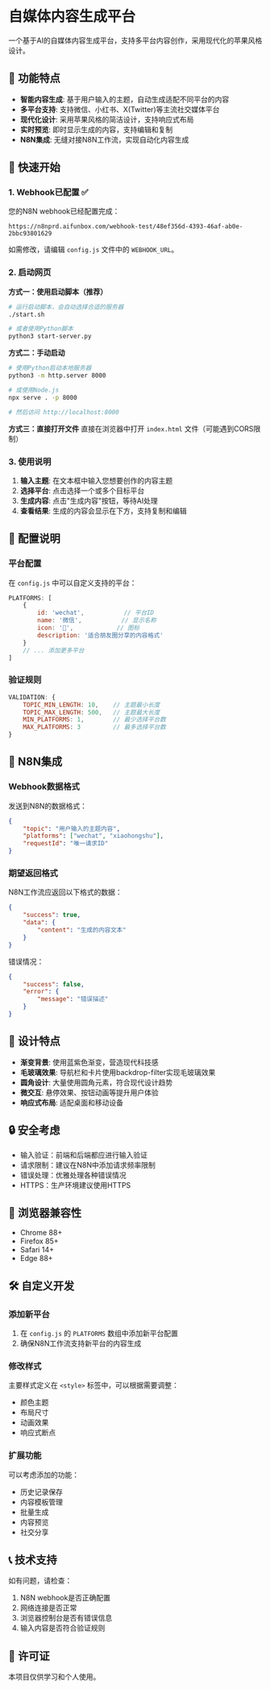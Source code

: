 # 自媒体内容生成平台

一个基于AI的自媒体内容生成平台，支持多平台内容创作，采用现代化的苹果风格设计。

## 🌟 功能特点

- **智能内容生成**: 基于用户输入的主题，自动生成适配不同平台的内容
- **多平台支持**: 支持微信、小红书、X(Twitter)等主流社交媒体平台
- **现代化设计**: 采用苹果风格的简洁设计，支持响应式布局
- **实时预览**: 即时显示生成的内容，支持编辑和复制
- **N8N集成**: 无缝对接N8N工作流，实现自动化内容生成

## 🚀 快速开始

### 1. Webhook已配置 ✅

您的N8N webhook已经配置完成：
```
https://n8nprd.aifunbox.com/webhook-test/48ef356d-4393-46af-ab0e-2bbc93801629
```

如需修改，请编辑 `config.js` 文件中的 `WEBHOOK_URL`。

### 2. 启动网页

**方式一：使用启动脚本（推荐）**
```bash
# 运行启动脚本，会自动选择合适的服务器
./start.sh

# 或者使用Python脚本
python3 start-server.py
```

**方式二：手动启动**
```bash
# 使用Python启动本地服务器
python3 -m http.server 8000

# 或使用Node.js
npx serve . -p 8000

# 然后访问 http://localhost:8000
```

**方式三：直接打开文件**
直接在浏览器中打开 `index.html` 文件（可能遇到CORS限制）

### 3. 使用说明

1. **输入主题**: 在文本框中输入您想要创作的内容主题
2. **选择平台**: 点击选择一个或多个目标平台
3. **生成内容**: 点击"生成内容"按钮，等待AI处理
4. **查看结果**: 生成的内容会显示在下方，支持复制和编辑

## 🔧 配置说明

### 平台配置

在 `config.js` 中可以自定义支持的平台：

```javascript
PLATFORMS: [
    {
        id: 'wechat',           // 平台ID
        name: '微信',           // 显示名称
        icon: '💬',            // 图标
        description: '适合朋友圈分享的内容格式'
    }
    // ... 添加更多平台
]
```

### 验证规则

```javascript
VALIDATION: {
    TOPIC_MIN_LENGTH: 10,    // 主题最小长度
    TOPIC_MAX_LENGTH: 500,   // 主题最大长度
    MIN_PLATFORMS: 1,        // 最少选择平台数
    MAX_PLATFORMS: 3         // 最多选择平台数
}
```

## 📡 N8N集成

### Webhook数据格式

发送到N8N的数据格式：

```json
{
    "topic": "用户输入的主题内容",
    "platforms": ["wechat", "xiaohongshu"],
    "requestId": "唯一请求ID"
}
```

### 期望返回格式

N8N工作流应返回以下格式的数据：

```json
{
    "success": true,
    "data": {
        "content": "生成的内容文本"
    }
}
```

错误情况：

```json
{
    "success": false,
    "error": {
        "message": "错误描述"
    }
}
```

## 🎨 设计特点

- **渐变背景**: 使用蓝紫色渐变，营造现代科技感
- **毛玻璃效果**: 导航栏和卡片使用backdrop-filter实现毛玻璃效果
- **圆角设计**: 大量使用圆角元素，符合现代设计趋势
- **微交互**: 悬停效果、按钮动画等提升用户体验
- **响应式布局**: 适配桌面和移动设备

## 🔒 安全考虑

- 输入验证：前端和后端都应进行输入验证
- 请求限制：建议在N8N中添加请求频率限制
- 错误处理：优雅处理各种错误情况
- HTTPS：生产环境建议使用HTTPS

## 📱 浏览器兼容性

- Chrome 88+
- Firefox 85+
- Safari 14+
- Edge 88+

## 🛠️ 自定义开发

### 添加新平台

1. 在 `config.js` 的 `PLATFORMS` 数组中添加新平台配置
2. 确保N8N工作流支持新平台的内容生成

### 修改样式

主要样式定义在 `<style>` 标签中，可以根据需要调整：

- 颜色主题
- 布局尺寸
- 动画效果
- 响应式断点

### 扩展功能

可以考虑添加的功能：

- 历史记录保存
- 内容模板管理
- 批量生成
- 内容预览
- 社交分享

## 📞 技术支持

如有问题，请检查：

1. N8N webhook是否正确配置
2. 网络连接是否正常
3. 浏览器控制台是否有错误信息
4. 输入内容是否符合验证规则

## 📄 许可证

本项目仅供学习和个人使用。
